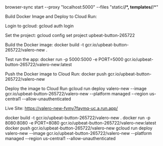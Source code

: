 browser-sync start --proxy "localhost:5000" --files "static/**/*, templates/**/*"



Build Docker Image and Deploy to Cloud Run:

Login to gcloud:
gcloud auth login

Set the project: 
gcloud config set project upbeat-button-265722

Build the Docker image: 
docker build -t gcr.io/upbeat-button-265722/valero-new .

Test run the app: 
docker run -p 5000:5000 -e PORT=5000 gcr.io/upbeat-button-265722/valero-new:latest

Push the Docker image to Cloud Run: 
docker push gcr.io/upbeat-button-265722/valero-new

Deploy the image to Cloud Run
gcloud run deploy valero-new --image gcr.io/upbeat-button-265722/valero-new --platform managed --region us-central1 --allow-unauthenticated

Live Site: 
https://valero-new-fvmy7faymq-uc.a.run.app/

docker build -t gcr.io/upbeat-button-265722/valero-new .
docker run -p 8080:8080 -e PORT=8080 gcr.io/upbeat-button-265722/valero-new:latest
docker push gcr.io/upbeat-button-265722/valero-new
gcloud run deploy valero-new --image gcr.io/upbeat-button-265722/valero-new --platform managed --region us-central1 --allow-unauthenticated